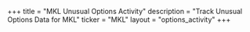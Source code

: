 +++
title = "MKL Unusual Options Activity"
description = "Track Unusual Options Data for MKL"
ticker = "MKL"
layout = "options_activity"
+++

